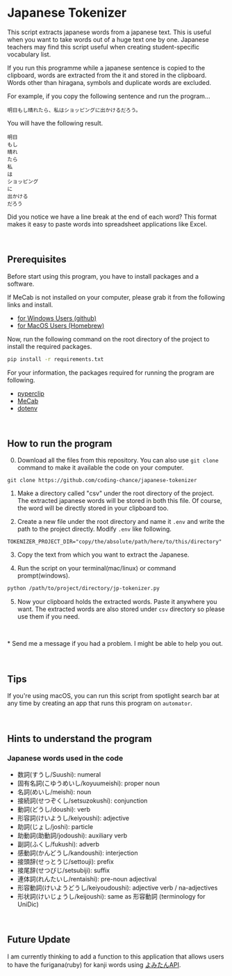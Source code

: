 # Japanese Tokenizer
This script extracts japanese words from a japanese text.
This is useful when you want to take words out of a huge text one by one.
Japanese teachers may find this script useful when creating student-specific vocabulary list.

If you run this programme while a japanese sentence is copied to the clipboard, words are extracted from the it and stored in the clipboard. Words other than hiragana, symbols and duplicate words are excluded.
 
For example, if you copy the following sentence and run the program...

```
明日もし晴れたら、私はショッピングに出かけるだろう。
```

You will have the following result. 

```
明日
もし
晴れ
たら
私
は
ショッピング
に
出かける
だろう
```

Did you notice we have a line break at the end of each word? This format makes it easy to paste words into spreadsheet applications like Excel.

<br>

## Prerequisites
Before start using this program, you have to install packages and a software. 

If MeCab is not installed on your computer, please grab it from the following links and install.
* [for Windows Users (github)](https://github.com/ikegami-yukino/mecab/releases)
* [for MacOS Users (Homebrew)](https://formulae.brew.sh/formula/mecab)


Now, run the following command on the root directory of the project to install the required packages.

```bash
pip install -r requirements.txt
```



For your information, the packages required for running the program are following.
- [pyperclip](https://pypi.org/project/pyperclip/)
- [MeCab](https://github.com/SamuraiT/mecab-python3)
- [dotenv](https://pypi.org/project/python-dotenv/)

<br>

## How to run the program
0. Download all the files from this repository. You can also use `git clone` command to make it available the code on your computer.
```
git clone https://github.com/coding-chance/japanese-tokenizer
```

1. Make a directory called "csv" under the root directory of the project. The extracted japanese words will be stored in both this file. Of course, the word will be directly stored in your clipboard too.

2. Create a new file under the root directory and name it `.env` and write the path to the project directly. Modify `.env` like following.
```.env
TOKENIZER_PROJECT_DIR="copy/the/absolute/path/here/to/this/directory"
```

3. Copy the text from which you want to extract the Japanese.

4. Run the script on your terminal(mac/linux) or command prompt(windows).
```bash
python /path/to/project/directory/jp-tokenizer.py
```

5. Now your clipboard holds the extracted words. Paste it anywhere you want. The extracted words are also stored under `csv` directory so please use them if you need.

<br>

\* Send me a message if you had a problem. I might be able to help you out.
 
<br>

## Tips
If you're using macOS, you can run this script from spotlight search bar at any time by creating an app that runs this program on `automator`.
 
<br>

## Hints to understand the program
### Japanese words used in the code
- 数詞(すうし/Suushi): numeral
- 固有名詞(こゆうめいし/koyuumeishi): proper noun
- 名詞(めいし/meishi): noun
- 接続詞(せつぞくし/setsuzokushi): conjunction
- 動詞(どうし/doushi): verb
- 形容詞(けいようし/keiyoushi): adjective
- 助詞(じょし/joshi): particle
- 助動詞(助動詞/jodoushi): auxiliary verb
- 副詞(ふくし/fukushi): adverb
- 感動詞(かんどうし/kandoushi): interjection
- 接頭辞(せっとうじ/settouji): prefix
- 接尾辞(せつびじ/setsubiji): suffix
- 連体詞(れんたいし/rentaishi): pre-noun adjectival
- 形容動詞(けいようどうし/keiyoudoushi): adjective verb / na-adjectives
- 形状詞(けいじょうし/keijoushi): same as 形容動詞 (terminology for UniDic)

<br>

## Future Update
I am currently thinking to add a function to this application that allows users to have the furigana(ruby) for kanji words using [よみたんAPI](https://yomi-tan.jp/man/v1). 